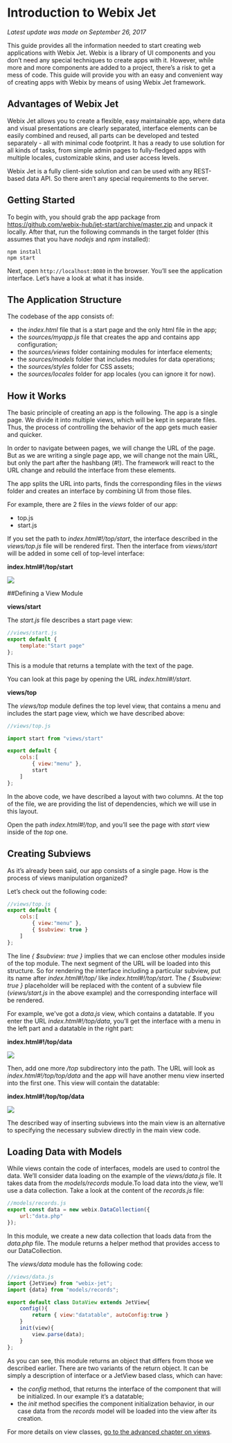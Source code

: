 Introduction to Webix Jet
=======

*Latest update was made on September 26, 2017*

This guide provides all the information needed to start creating web applications with Webix Jet. Webix is a library of UI components and you don’t need any special techniques to create apps with it. However, while more and more components are added to a project, there’s a risk to get a mess of code. This guide will provide you with an easy and convenient way of creating apps with Webix by means of using Webix Jet framework.

## Advantages of Webix Jet

Webix Jet allows you to create a flexible, easy maintainable app, where data and visual presentations are clearly separated, interface elements can be easily combined and reused, all parts can be developed and tested separately - all with minimal code footprint. It has a ready to use solution for all kinds of tasks, from simple admin pages to fully-fledged apps with multiple locales, customizable skins, and user access levels. 

Webix Jet is a fully client-side solution and can be used with any REST-based data API. So there aren’t any special requirements to the server.

## Getting Started

To begin with, you should grab the app package from https://github.com/webix-hub/jet-start/archive/master.zip and unpack it locally. After that, run the following commands in the target folder (this assumes that you have *nodejs* and *npm* installed):

```
npm install
npm start
```

Next, open ```http://localhost:8080``` in the browser. You’ll see the application interface. Let’s have a look at what it has inside.

## The Application Structure

The codebase of the app consists of:

- the *index.html* file that is a start page and the only html file in the app;
- the *sources/myapp.js* file that creates the app and contains app configuration;
- the *sources/views* folder containing modules for interface elements;
- the *sources/models* folder that includes modules for data operations;
- the *sources/styles* folder for CSS assets;
- the *sources/locales* folder for app locales (you can ignore it for now).

## How it Works

The basic principle of creating an app is the following. The app is a single page. We divide it into multiple views, which will be kept in separate files. Thus, the process of controlling the behavior of the app gets much easier and quicker.

In order to navigate between pages, we will change the URL of the page. But as we are writing a single page app, we will change not the main URL, but only the part after the hashbang (#!). The framework will react to the URL change and rebuild the interface from these elements.

The app splits the URL into parts, finds the corresponding files in the *views* folder and creates an interface by combining UI from those files.

For example, there are 2 files in the *views* folder of our app:

- top.js
- start.js

If you set the path to *index.html#!/top/start*, the interface described in the *views/top.js* file will be rendered first. Then the interface from *views/start* will be added in some cell of top-level interface:

**index.html#!/top/start**

![](images/how_it_works.png)

##Defining a View Module

**views/start**

The *start.js* file describes a start page view:

```js
//views/start.js
export default {
	template:"Start page"
};
```

This is a module that returns a template with the text of the page.

You can look at this page by opening the URL *index.html#!/start*.

**views/top**

The *views/top* module defines the top level view, that contains a menu and includes the start page view, which we have described above:

```js
//views/top.js

import start from "views/start"

export default {
	cols:[
		{ view:"menu" },
		start
	]
};
```

In the above code, we have described a layout with two columns.
At the top of the file, we are providing the list of dependencies, which we will use in this layout.

Open the path *index.html#!/top*, and you’ll see the page with *start* view inside of the *top* one.

## Creating Subviews

As it’s already been said, our app consists of a single page. How is the process of views manipulation organized?

Let’s check out the following code:

```js
//views/top.js
export default {
	cols:[
		{ view:"menu" },
		{ $subview: true }
	]
};
```

The line *{ $subview: true }* implies that we can enclose other modules inside of the top module. The next segment of the URL will be loaded into this structure. So for rendering the interface including a particular subview, put its name after *index.html#!/top/* like *index.html#!/top/start*.
The *{ $subview: true }* placeholder will be replaced with the content of a subview file (*views/start.js* in the above example) and the corresponding interface will be rendered.

For example, we've got a *data.js* view, which contains a datatable. If you enter the URL *index.html#!/top/data*, you’ll get the interface with a menu in the left part and a datatable in the right part:

**index.html#!/top/data**

![](images/top_data.png)

Then, add one more */top* subdirectory into the path. The URL will look as *index.html#!/top/top/data* and the app will have another menu view inserted into the first one. This view will contain the datatable:

**index.html#!/top/top/data**

![](images/top_top_data.png)

The described way of inserting subviews into the main view is an alternative to specifying the necessary subview directly in the main view code.


## Loading Data with Models

While views contain the code of interfaces, models are used to control the data.
We’ll consider data loading on the example of the *views/data.js* file. It takes data from the *models/records* module.To load data into the view, we’ll use a data collection. Take a look at the content of the *records.js* file:

```js
//models/records.js
export const data = new webix.DataCollection({
	url:"data.php"
});
```

In this module, we create a new data collection that loads data from the *data.php* file. The module returns a helper method that provides access to our DataCollection.

The *views/data* module has the following code:

```js
//views/data.js
import {JetView} from "webix-jet";
import {data} from "models/records";

export default class DataView extends JetView{
	config(){
		return { view:"datatable", autoConfig:true }
	}
	init(view){
		view.parse(data);
	}
};
```

As you can see, this module returns an object that differs from those we described earlier. There are two variants of the return object. It can be simply a description of interface or a JetView based class, which can have:

- the *config* method, that returns the interface of the component that will be initialized. In our example it’s a datatable;
- the *init* method specifies the component initialization behavior, in our case data from the *records* model will be loaded into the view after its creation. 

For more details on view classes, [go to the advanced chapter on views](details/views.md).

